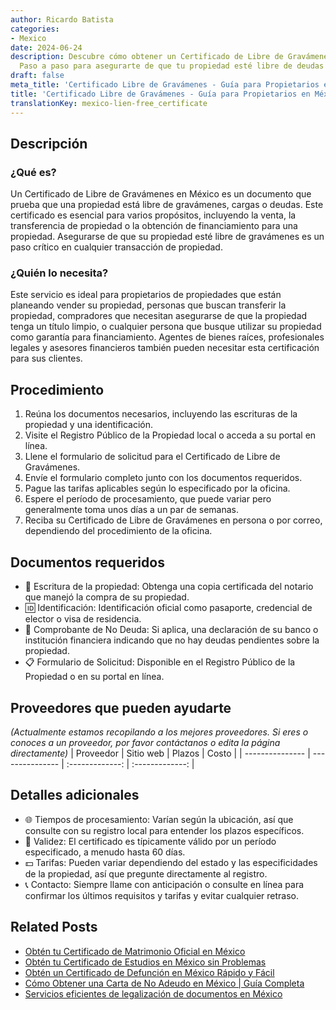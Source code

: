 ```yaml
---
author: Ricardo Batista
categories:
- Mexico
date: 2024-06-24
description: Descubre cómo obtener un Certificado de Libre de Gravámenes en México.
  Paso a paso para asegurarte de que tu propiedad esté libre de deudas y cargas.
draft: false
meta_title: 'Certificado Libre de Gravámenes - Guía para Propietarios en México'
title: 'Certificado Libre de Gravámenes - Guía para Propietarios en México'
translationKey: mexico-lien-free_certificate
---
```



## Descripción
### ¿Qué es?
Un Certificado de Libre de Gravámenes en México es un documento que prueba que una propiedad está libre de gravámenes, cargas o deudas. Este certificado es esencial para varios propósitos, incluyendo la venta, la transferencia de propiedad o la obtención de financiamiento para una propiedad. Asegurarse de que su propiedad esté libre de gravámenes es un paso crítico en cualquier transacción de propiedad.

### ¿Quién lo necesita?
Este servicio es ideal para propietarios de propiedades que están planeando vender su propiedad, personas que buscan transferir la propiedad, compradores que necesitan asegurarse de que la propiedad tenga un título limpio, o cualquier persona que busque utilizar su propiedad como garantía para financiamiento. Agentes de bienes raíces, profesionales legales y asesores financieros también pueden necesitar esta certificación para sus clientes.

## Procedimiento

1. Reúna los documentos necesarios, incluyendo las escrituras de la propiedad y una identificación.
2. Visite el Registro Público de la Propiedad local o acceda a su portal en línea.
3. Llene el formulario de solicitud para el Certificado de Libre de Gravámenes.
4. Envíe el formulario completo junto con los documentos requeridos.
5. Pague las tarifas aplicables según lo especificado por la oficina.
6. Espere el período de procesamiento, que puede variar pero generalmente toma unos días a un par de semanas.
7. Reciba su Certificado de Libre de Gravámenes en persona o por correo, dependiendo del procedimiento de la oficina.

## Documentos requeridos

- 💼 Escritura de la propiedad: Obtenga una copia certificada del notario que manejó la compra de su propiedad.
- 🆔 Identificación: Identificación oficial como pasaporte, credencial de elector o visa de residencia.
- 📄 Comprobante de No Deuda: Si aplica, una declaración de su banco o institución financiera indicando que no hay deudas pendientes sobre la propiedad.
- 📋 Formulario de Solicitud: Disponible en el Registro Público de la Propiedad o en su portal en línea.

## Proveedores que pueden ayudarte
_(Actualmente estamos recopilando a los mejores proveedores. Si eres o conoces a un proveedor, por favor contáctanos o edita la página directamente)_
| Proveedor        |     Sitio web    |    Plazos    |     Costo     |
| --------------- | --------------- |  :-------------: | :-------------: |

## Detalles adicionales

- 🌐 Tiempos de procesamiento: Varían según la ubicación, así que consulte con su registro local para entender los plazos específicos.
- 📅 Validez: El certificado es típicamente válido por un período especificado, a menudo hasta 60 días.
- 💵 Tarifas: Pueden variar dependiendo del estado y las especificidades de la propiedad, así que pregunte directamente al registro.
- 📞 Contacto: Siempre llame con anticipación o consulte en línea para confirmar los últimos requisitos y tarifas y evitar cualquier retraso.
## Related Posts

- [Obtén tu Certificado de Matrimonio Oficial en México](https://tramitit.com/spanish/guides/mexico/acta_de_matrimonio/)
- [Obtén tu Certificado de Estudios en México sin Problemas](https://tramitit.com/spanish/guides/mexico/certificado_de_estudios/)
- [Obtén un Certificado de Defunción en México Rápido y Fácil](https://tramitit.com/spanish/guides/mexico/acta_de_defunción/)
- [Cómo Obtener una Carta de No Adeudo en México | Guía Completa](https://tramitit.com/spanish/guides/mexico/certificado_de_no_adeudo/)
- [Servicios eficientes de legalización de documentos en México](https://tramitit.com/spanish/guides/mexico/legalización_de_documentos/)
